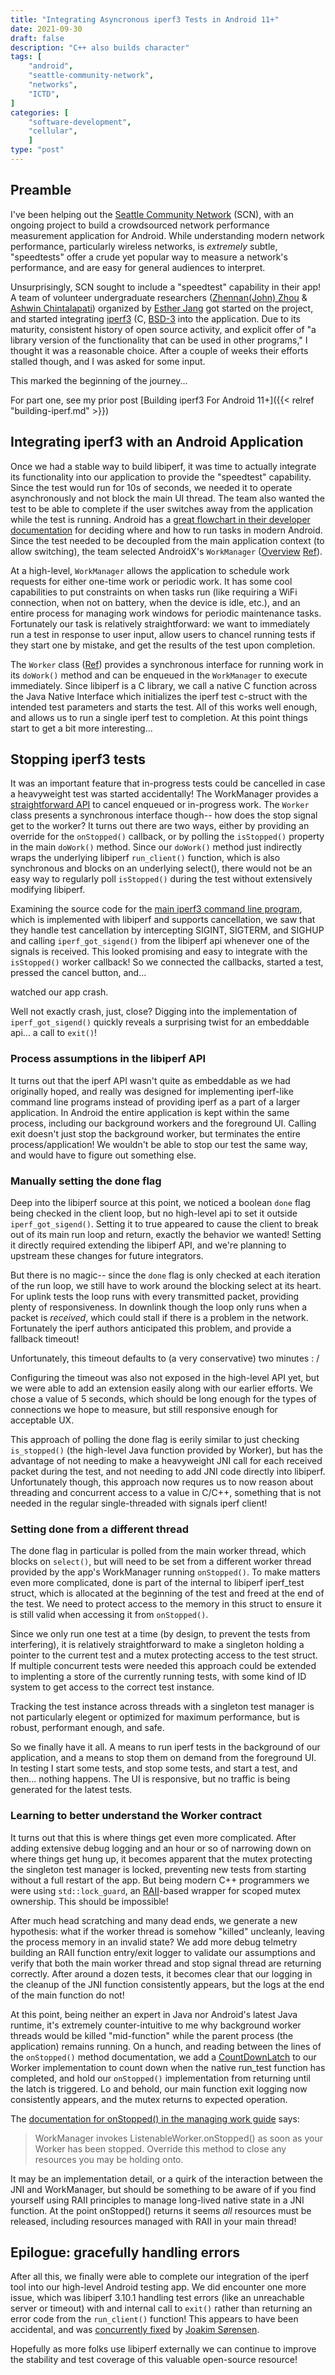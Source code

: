 ```yaml
---
title: "Integrating Asyncronous iperf3 Tests in Android 11+"
date: 2021-09-30
draft: false
description: "C++ also builds character"
tags: [
    "android",
    "seattle-community-network",
    "networks",
    "ICTD",
]
categories: [
    "software-development",
    "cellular",
    ]
type: "post"
---
```


## Preamble

I've been helping out the [Seattle Community
Network](https://seattlecommunitynetwork.org) (SCN), with an ongoing project to
build a crowdsourced network performance measurement application for Android.
While understanding modern network performance, particularly wireless networks,
is *extremely* subtle, "speedtests" offer a crude yet popular way to measure a
network's performance, and are easy for general audiences to interpret.

Unsurprisingly, SCN sought to include a "speedtest" capability in their app! A
team of volunteer undergraduate researchers ([Zhennan(John)
Zhou](https://johnnzhou.github.io/) & [Ashwin
Chintalapati](https://www.linkedin.com/in/ashwin-chintalapati-a54936222/))
organized by [Esther Jang](https://infrared-ether.medium.com/) got started on
the project, and started integrating [iperf3](https://github.com/esnet/iperf)
(C, [BSD-3](https://github.com/esnet/iperf/blob/master/LICENSE) into the
application. Due to its maturity, consistent history of open source activity,
and explicit offer of "a library version of the functionality that can be used
in other programs," I thought it was a reasonable choice. After a couple of
weeks their efforts stalled though, and I was asked for some input.

This marked the beginning of the journey...

For part one, see my prior post [Building iperf3 For Android 11+]({{< relref
"building-iperf.md" >}})

## Integrating iperf3 with an Android Application

Once we had a stable way to build libiperf, it was time to actually integrate
its functionality into our application to provide the "speedtest" capability.
Since the test would run for 10s of seconds, we needed it to operate
asynchronously and not block the main UI thread. The team also wanted the test
to be able to complete if the user switches away from the application while the
test is running. Android has a [great flowchart in their developer
documentation](https://developer.android.com/guide/background) for deciding
where and how to run tasks in modern Android. Since the test needed to be
decoupled from the main application context (to allow switching), the team
selected AndroidX's `WorkManager`
([Overview](https://developer.android.com/topic/libraries/architecture/workmanager)
[Ref](https://developer.android.com/reference/androidx/work/WorkManager)).

At a high-level, `WorkManager` allows the application to schedule work requests
for either one-time work or periodic work. It has some cool capabilities to put
constraints on when tasks run (like requiring a WiFi connection, when not on
battery, when the device is idle, etc.), and an entire process for managing work
windows for periodic maintenance tasks. Fortunately our task is relatively
straightforward: we want to immediately run a test in response to user input,
allow users to chancel running tests if they start one by mistake, and get the
results of the test upon completion.

The `Worker` class
([Ref](https://developer.android.com/reference/androidx/work/Worker)) provides a
synchronous interface for running work in its `doWork()` method and can be
enqueued in the `WorkManager` to execute immediately. Since libiperf is a C
library, we call a native C function across the Java Native Interface which
initializes the iperf test c-struct with the intended test parameters and starts
the test. All of this works well enough, and allows us to run a single iperf
test to completion. At this point things start to get a bit more interesting...

## Stopping iperf3 tests

It was an important feature that in-progress tests could be cancelled in case a
heavyweight test was started accidentally! The WorkManager provides a
[straightforward
API](https://developer.android.com/topic/libraries/architecture/workmanager/how-to/managing-work#cancelling)
to cancel enqueued or in-progress work. The `Worker` class presents a
synchronous interface though-- how does the stop signal get to the worker? It
turns out there are two ways, either by providing an override for the
`onStopped()` callback, or by polling the `isStopped()` property in the main
`doWork()` method. Since our `doWork()` method just indirectly wraps the
underlying libiperf `run_client()` function, which is also synchronous and
blocks on an underlying select(), there would not be an easy way to regularly
poll `isStopped()` during the test without extensively modifying libiperf.

Examining the source code for the [main iperf3 command line
program](https://github.com/esnet/iperf/blob/master/src/main.c), which is
implemented with libiperf and supports cancellation, we saw that they handle
test cancellation by intercepting SIGINT, SIGTERM, and SIGHUP and calling
`iperf_got_sigend()` from the libiperf api whenever one of the signals is
received. This looked promising and easy to integrate with the `isStopped()`
worker callback! So we connected the callbacks, started a test, pressed the
cancel button, and...

watched our app crash.

Well not exactly crash, just, close? Digging into the implementation of
`iperf_got_sigend()` quickly reveals a surprising twist for an embeddable api...
a call to `exit()`!

### Process assumptions in the libiperf API

It turns out that the iperf API wasn't quite as embeddable as we had originally
hoped, and really was designed for implementing iperf-like command line
programs instead of providing iperf as a part of a larger application. In
Android the entire application is kept within the same process, including our
background workers and the foreground UI. Calling exit doesn't just stop the
background worker, but terminates the entire process/application! We wouldn't be
able to stop our test the same way, and would have to figure out something else.

### Manually setting the done flag

Deep into the libiperf source at this point, we noticed a boolean `done` flag
being checked in the client loop, but no high-level api to set it outside
`iperf_got_sigend()`. Setting it to true appeared to cause the client to break
out of its main run loop and return, exactly the behavior we wanted! Setting it
directly required extending the libiperf API, and we're planning to upstream
these changes for future integrators.

But there is no magic-- since the `done` flag is only checked at each iteration
of the run loop, we still have to work around the blocking select at its heart.
For uplink tests the loop runs with every transmitted packet, providing plenty
of responsiveness. In downlink though the loop only runs when a packet is
*received*, which could stall if there is a problem in the network. Fortunately
the iperf authors anticipated this problem, and provide a fallback timeout!

Unfortunately, this timeout defaults to (a very conservative) two minutes : /

Configuring the timeout was also not exposed in the high-level API yet, but we
were able to add an extension easily along with our earlier efforts. We chose a
value of 5 seconds, which should be long enough for the types of connections we
hope to measure, but still responsive enough for acceptable UX.

This approach of polling the done flag is eerily similar to just checking
`is_stopped()` (the high-level Java function provided by Worker), but has the
advantage of not needing to make a heavyweight JNI call for each received packet
during the test, and not needing to add JNI code directly into libiperf.
Unfortunately though, this approach now requres us to now reason about threading
and concurrent access to a value in C/C++, something that is not needed in
the regular single-threaded with signals iperf client!

### Setting done from a different thread

The done flag in particular is polled from the main worker thread, which blocks
on `select()`, but will need to be set from a different worker thread provided
by the app's WorkManager running `onStopped()`. To make matters even more
complicated, done is part of the internal to libiperf iperf_test struct, which
is allocated at the beginning of the test and freed at the end of the test. We
need to protect access to the memory in this struct to ensure it is still valid
when accessing it from `onStopped()`.

Since we only run one test at a time (by design, to prevent the tests from
interfering), it is relatively straightforward to make a singleton holding a
pointer to the current test and a mutex protecting access to the test struct. If
multiple concurrent tests were needed this approach could be extended to
implenting a store of the currently running tests, with some kind of ID system
to get access to the correct test instance.

Tracking the test instance across threads with a singleton test manager is not
particularly elegent or optimized for maximum performance, but is robust,
performant enough, and safe.

So we finally have it all. A means to run iperf tests in the background of our
application, and a means to stop them on demand from the foreground UI. In
testing I start some tests, and stop some tests, and start a test, and then...
nothing happens. The UI is responsive, but no traffic is being generated for the
latest tests.

### Learning to better understand the Worker contract

It turns out that this is where things get even more complicated. After adding
extensive debug logging and an hour or so of narrowing down on where things get
hung up, it becomes apparent that the mutex protecting the singleton test
manager is locked, preventing new tests from starting without a full restart of
the app. But being modern C++ programmers we were using `std::lock_guard`, an
[RAII](https://en.wikipedia.org/wiki/Resource_acquisition_is_initialization)-based
wrapper for scoped mutex ownership. This should be impossible!

After much head scratching and many dead ends, we generate a new hypothesis:
what if the worker thread is somehow "killed" uncleanly, leaving the process
memory in an invalid state? We add more debug telmetry building an RAII function
entry/exit logger to validate our assumptions and verify that both the main
worker thread and stop signal thread are returning correctly. After around a
dozen tests, it becomes clear that our logging in the cleanup of the JNI
function consistently appears, but the logs at the end of the main function do
not!

At this point, being neither an expert in Java nor Android's latest Java
runtime, it's extremely counter-intuitive to me why background worker threads
would be killed "mid-function" while the parent process (the application)
remains running. On a hunch, and reading between the lines of the `onStopped()`
method documentation, we add a
[CountDownLatch](https://developer.android.com/reference/java/util/concurrent/CountDownLatch)
to our Worker implementation to count down when the native run_test function has
completed, and hold our `onStopped()` implementation from returning until the
latch is triggered. Lo and behold, our main function exit logging now
consistently appears, and the mutex returns to expected operation.

The [documentation for onStopped() in the managing work
guide](https://developer.android.com/topic/libraries/architecture/workmanager/how-to/managing-work#onstopped_callback)
says:

> WorkManager invokes ListenableWorker.onStopped() as soon as your Worker has
> been stopped. Override this method to close any resources you may be holding
> onto.

It may be an implementation detail, or a quirk of the interaction between the
JNI and WorkManager, but should be something to be aware of if you find yourself
using RAII principles to manage long-lived native state in a JNI function. At
the point onStopped() returns it seems *all* resources must be released,
including resources managed with RAII in your main thread!

## Epilogue: gracefully handling errors

After all this, we finally were able to complete our integration of the iperf
tool into our high-level Android testing app. We did encounter one more issue,
which was libiperf 3.10.1 handling test errors (like an unreachable server or
timeout) with and internal call to `exit()` rather than returning an error code
from the `run_client()` function! This appears to have been accidental, and was
[concurrently fixed](https://github.com/esnet/iperf/pull/1202) by [Joakim
Sørensen](https://github.com/ludeeus).

Hopefully as more folks use libiperf externally we can continue to improve the
stability and test coverage of this valuable open-source resource!
